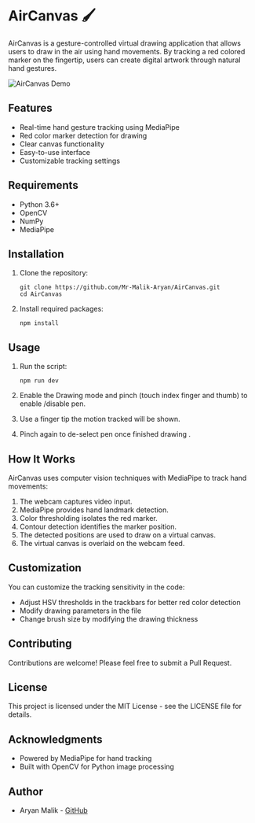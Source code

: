 # AirCanvas 🖌️

AirCanvas is a gesture-controlled virtual drawing application that allows users to draw in the air using hand movements. By tracking a red colored marker on the fingertip, users can create digital artwork through natural hand gestures.

![AirCanvas Demo](https://raw.githubusercontent.com/Mr-Malik-Aryan/AirCanvas/main/demo.jpg)

## Features

- Real-time hand gesture tracking using MediaPipe
- Red color marker detection for drawing
- Clear canvas functionality
- Easy-to-use interface
- Customizable tracking settings

## Requirements

- Python 3.6+
- OpenCV
- NumPy
- MediaPipe

## Installation

1. Clone the repository:
   ```
   git clone https://github.com/Mr-Malik-Aryan/AirCanvas.git
   cd AirCanvas
   ```

2. Install required packages:
   ```
   npm install
   ```

## Usage

1. Run the  script:
   ```
   npm run dev
   ```

2. Enable the Drawing mode and pinch (touch index finger and thumb) to enable /disable pen.

3. Use a finger tip the motion tracked will be shown.

4. Pinch again to de-select pen once finished drawing .

## How It Works

AirCanvas uses computer vision techniques with MediaPipe to track hand movements:

1. The webcam captures video input.
2. MediaPipe provides hand landmark detection.
3. Color thresholding isolates the red marker.
4. Contour detection identifies the marker position.
5. The detected positions are used to draw on a virtual canvas.
6. The virtual canvas is overlaid on the webcam feed.

## Customization

You can customize the tracking sensitivity in the code:

- Adjust HSV thresholds in the trackbars for better red color detection
- Modify drawing parameters in the file
- Change brush size by modifying the drawing thickness

## Contributing

Contributions are welcome! Please feel free to submit a Pull Request.

## License

This project is licensed under the MIT License - see the LICENSE file for details.

## Acknowledgments

- Powered by MediaPipe for hand tracking
- Built with OpenCV for Python image processing

## Author

- Aryan Malik - [GitHub](https://github.com/Mr-Malik-Aryan)
